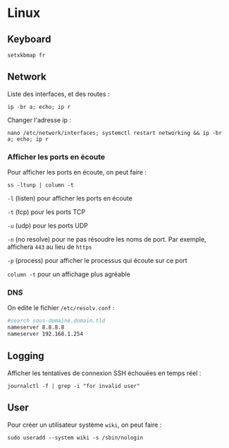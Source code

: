 # Linux

## Keyboard
```
setxkbmap fr
```

## Network

Liste des interfaces, et des routes :
```
ip -br a; echo; ip r
```

Changer l'adresse ip :
```
nano /etc/network/interfaces; systemctl restart networking && ip -br a; echo; ip r
```

### Afficher les ports en écoute
Pour afficher les ports en écoute, on peut faire :
```
ss -ltunp | column -t
```
`-l` (listen) pour afficher les ports en écoute

`-t` (tcp) pour les ports TCP

`-u` (udp) pour les ports UDP

`-n` (no resolve) pour ne pas résoudre les noms de port. Par exemple, affichera `443` au lieu de `https`

`-p` (process) pour afficher le processus qui écoute sur ce port

`column -t` pour un affichage plus agréable

### DNS
On edite le fichier `/etc/resolv.conf` :
```bash
#search sous-domaine.domain.tld
nameserver 8.8.8.8
nameserver 192.168.1.254
```

## Logging
Afficher les tentatives de connexion SSH échouées en temps réel :
```
journalctl -f | grep -i "for invalid user"
```

## User
Pour créer un utilisateur système `wiki`, on peut faire :
```
sudo useradd --system wiki -s /sbin/nologin
```
